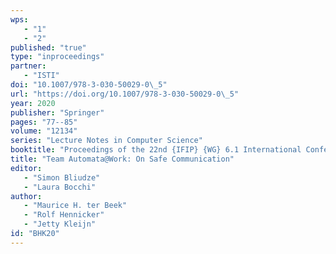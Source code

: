 ```yaml
---
wps: 
   - "1"
   - "2"
published: "true"
type: "inproceedings"
partner: 
   - "ISTI"
doi: "10.1007/978-3-030-50029-0\_5"
url: "https://doi.org/10.1007/978-3-030-50029-0\_5"
year: 2020
publisher: "Springer"
pages: "77--85"
volume: "12134"
series: "Lecture Notes in Computer Science"
booktitle: "Proceedings of the 22nd {IFIP} {WG} 6.1 International Conference on  Coordination Models and Languages (COORDINATION 2020),  Held as Part of the 15th International Federated Conference on  Distributed Computing Techniques (DisCoTec 2020)"
title: "Team Automata@Work: On Safe Communication"
editor: 
   - "Simon Bliudze"
   - "Laura Bocchi"
author: 
   - "Maurice H. ter Beek"
   - "Rolf Hennicker"
   - "Jetty Kleijn"
id: "BHK20"
---
```

